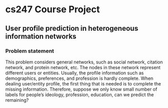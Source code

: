 # cs247 Course Project

## User profile prediction in heterogeneous information networks

### Problem statement

This problem considers general networks, such as social network, citation network, and protein network, etc. The nodes in these network represent different users or entities. Usually, the profile information such as demographics, preferences, and profession is hardly complete. When dealing user/entity profile, the first thing that is needed is to complete the missing information. Therefore, suppose we only know small number of labels for people’s ideology, profession, education, can we predict the remaining?




